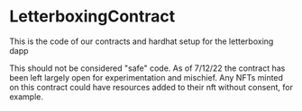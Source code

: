 # LetterboxingContract
This is the code of our contracts and hardhat setup for the letterboxing dapp

This should not be considered "safe" code.  As of 7/12/22 the contract has been left largely open for experimentation and mischief. Any NFTs minted on this contract 
could have resources added to their nft without consent, for example.


